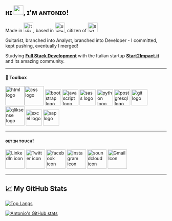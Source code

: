 ## ʜɪ <img src="https://raw.githubusercontent.com/MartinHeinz/MartinHeinz/master/wave.gif" width="30px">, ɪ'ᴍ ᴀɴᴛᴏɴɪᴏ!

Made in <img src="https://cdn.worldvectorlogo.com/logos/italyc.svg" alt="italian flag" width="30px" height="30px">, based in <img src="https://cdn.worldvectorlogo.com/logos/flag-of-the-united-kingdom-2.svg" alt="united kingdom flag" height="30px" width="30px">, citizen of <img src="https://images.vexels.com/media/users/3/157970/isolated/preview/c156b4270aea292b9b335dd463ea17eb-earth-planet-icon-earth-icon-by-vexels.png" alt="earth icon" height="30px" width="30px">

Guitarist, branched into Analyst, branched into Developer - I committed, kept pushing, eventually I merged! 

Studying **[Full Stack Development](https://www.start2impact.it/percorsi/sviluppo-web-app/)** with the Italian startup **[Start2Impact.it](https://www.start2impact.it/)** and its amazing community. 


---

#### 🧰 Toolbox

<img src="https://cdn.worldvectorlogo.com/logos/html5-1.svg" alt="html logo" width="60px" height="60px"><img src="https://cdn.worldvectorlogo.com/logos/css-5.svg" alt="css logo" height="60px" width="60px"> <img src="https://cdn.worldvectorlogo.com/logos/bootstrap-5-1.svg" alt="bootstrap logo" width="50px" height="50px"> <img src="https://cdn.worldvectorlogo.com/logos/logo-javascript.svg" alt="javascript logo" width="50px" height="50px"> <img src="https://cdn.worldvectorlogo.com/logos/sass-1.svg" alt="sass logo" width="50px" height="50px"> <img src="https://cdn.worldvectorlogo.com/logos/python-4.svg" alt="python logo" height="50px" width="50px"> <img src="https://cdn.worldvectorlogo.com/logos/postgresql.svg" alt="postgresql logo" height="50px" width="50px"> <img src="https://cdn.worldvectorlogo.com/logos/git.svg" alt="git logo" height="50px" width="50px"> <img src="https://cdn.worldvectorlogo.com/logos/qlik-sense.svg" alt="qliksense logo" height="60px" width="60px"> <img src="https://cdn.worldvectorlogo.com/logos/excel-4.svg" alt="excel logo" height="50px" width="50px"> <img src="https://cdn.worldvectorlogo.com/logos/sap-2.svg" alt="sap logo" height="50px" width="50px">

---

#### ɢᴇᴛ ɪɴ ᴛᴏᴜᴄʜ!
<a href="https://www.linkedin.com/in/antonioriccelli/" title="LinkedIn profile link"><img src="https://cdn.worldvectorlogo.com/logos/linkedin-icon-2.svg" width="60px" alt="LinkedIn icon" height="60px" /></a>
<a href="https://twitter.com/AntonioRiccell1" title="Twitter profile link"><img src="https://cdn.worldvectorlogo.com/logos/twitter-4.svg" width="60px" alt="Twitter icon" height="60px" /></a>
<a href="https://www.facebook.com/antonio.riccelli0/" title="facebook profile link"><img src="https://cdn.worldvectorlogo.com/logos/facebook-3.svg" width="60px" alt="facebook icon" height="60px" /></a>
<a href="https://www.instagram.com/antonio_riccelli/" title="instagram profile link"><img src="https://cdn.worldvectorlogo.com/logos/instagram-2-1.svg" width="60px" alt="instagram icon" height="60px" /></a>
<a href="https://soundcloud.com/antonioriccelli" title="Soundcloud profile link"><img src="https://cdn.worldvectorlogo.com/logos/soundcloud.svg" width="60px" alt="soundcloud  icon" height="60px" /></a>
<a href="mailto:anton.riccelli@gmail.com" title="Write me an email"><img src="https://www.freeiconspng.com/uploads/gmail-icon-0.png" width="60px" height="60px" alt="Gmail Icon" /></a>

---

## &#x1f4c8; My GitHub Stats

[![Top Langs](https://github-readme-stats.vercel.app/api/top-langs/?username=antonio-riccelli&theme=synthwave)](https://github.com/anuraghazra/github-readme-stats)

[![Antonio's GitHub stats](https://github-readme-stats.vercel.app/api?username=antonio-riccelli&theme=synthwave)](https://github.com/anuraghazra/github-readme-stats)


